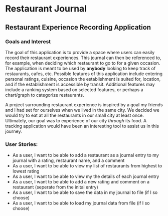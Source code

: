 # Restaurant Journal

## Restaurant Experience Recording Application

### Goals and Interest
The goal of this application is to provide a space 
where users can easily record their restaurant experiences.
This journal can then be referenced to, for example, when
deciding which restaurant to go to for a given occasion. The
application is meant to be used by **anybody** looking to keep track
of restaurants, cafes, etc. Possible features of this application 
include entering personal ratings, cuisine, occasion the establishment
is suited for, location, and if the establishment is 
accessible by transit. Additional features may include a ranking
system based on selected features, or perhaps a chart/graph to
categorize restaurants.

A project surrounding restaurant experience is inspired by a goal
my friends and I had set for ourselves when we lived in the same
city. We decided we would try to eat at all the restaurants 
in our small city at least once. Ultimately, our goal was to
experience of our city *through* its food. A tracking application 
would have been an interesting tool to assist us in this journey.

### User Stories:
- As a user, I want to be able to add a restaurant as a journal entry to my journal with a rating, restaurant name, and a comment
- As a user, I want to be able to view my list of restaurants from highest to lowest rating
- As a user, I want to be able to view my the details of each journal entry
- As a user, I want to be able to add a new rating and comment on a restaurant (seperate from the inital entry)
- As a user, I want to be able to save the data in my journal to file (if I so choose)
- As a user, I want to be able to load my journal data from file (if I so choose)
 
